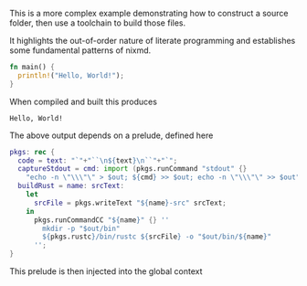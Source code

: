 This is a more complex example demonstrating how to construct a source folder, then use a toolchain to build those files.

It highlights the out-of-order nature of literate programming and establishes some fundamental patterns of nixmd.

```rust
fn main() {
  println!("Hello, World!");
}
```
<let demoRust='buildRust "hello" prev.rust' />

When compiled and built this produces

<io println='code (captureStdout "${final.demoRust}/bin/hello")' /><!-- io -->
```
Hello, World!

```
<!-- /io -->

The above output depends on a prelude, defined here

```nix
pkgs: rec {
  code = text: "`"+"``\n${text}\n``"+"`";
  captureStdout = cmd: import (pkgs.runCommand "stdout" {}
    "echo -n \"\\\"\" > $out; ${cmd} >> $out; echo -n \"\\\"\" >> $out");
  buildRust = name: srcText:
    let
      srcFile = pkgs.writeText "${name}-src" srcText;
    in
      pkgs.runCommandCC "${name}" {} ''
        mkdir -p "$out/bin"
        ${pkgs.rustc}/bin/rustc ${srcFile} -o "$out/bin/${name}"
      '';
}
```

This prelude is then injected into the global context

<with
  pkgs='import <nixpkgs> {}'
  prelude='import (pkgs.writeText "helloRustPrelude" prev.nix) pkgs'
  captureStdout='prelude.captureStdout'
  buildRust='prelude.buildRust'
  code='prelude.code'
/>
